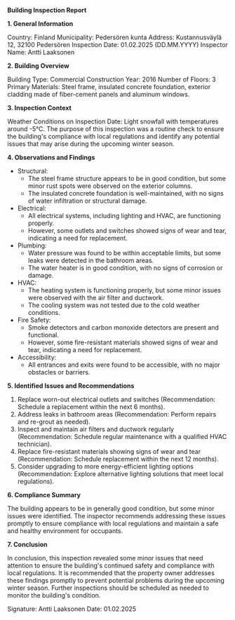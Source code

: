 **Building Inspection Report**

**1. General Information**

Country: Finland
Municipality: Pedersören kunta
Address: Kustannusväylä 12, 32100 Pedersören
Inspection Date: 01.02.2025 (DD.MM.YYYY)
Inspector Name: Antti Laaksonen

**2. Building Overview**

Building Type: Commercial
Construction Year: 2016
Number of Floors: 3
Primary Materials: Steel frame, insulated concrete foundation, exterior cladding made of fiber-cement panels and aluminum windows.

**3. Inspection Context**

Weather Conditions on Inspection Date: Light snowfall with temperatures around -5°C. The purpose of this inspection was a routine check to ensure the building's compliance with local regulations and identify any potential issues that may arise during the upcoming winter season.

**4. Observations and Findings**

* Structural:
	+ The steel frame structure appears to be in good condition, but some minor rust spots were observed on the exterior columns.
	+ The insulated concrete foundation is well-maintained, with no signs of water infiltration or structural damage.
* Electrical:
	+ All electrical systems, including lighting and HVAC, are functioning properly.
	+ However, some outlets and switches showed signs of wear and tear, indicating a need for replacement.
* Plumbing:
	+ Water pressure was found to be within acceptable limits, but some leaks were detected in the bathroom areas.
	+ The water heater is in good condition, with no signs of corrosion or damage.
* HVAC:
	+ The heating system is functioning properly, but some minor issues were observed with the air filter and ductwork.
	+ The cooling system was not tested due to the cold weather conditions.
* Fire Safety:
	+ Smoke detectors and carbon monoxide detectors are present and functional.
	+ However, some fire-resistant materials showed signs of wear and tear, indicating a need for replacement.
* Accessibility:
	+ All entrances and exits were found to be accessible, with no major obstacles or barriers.

**5. Identified Issues and Recommendations**

1. Replace worn-out electrical outlets and switches (Recommendation: Schedule a replacement within the next 6 months).
2. Address leaks in bathroom areas (Recommendation: Perform repairs and re-grout as needed).
3. Inspect and maintain air filters and ductwork regularly (Recommendation: Schedule regular maintenance with a qualified HVAC technician).
4. Replace fire-resistant materials showing signs of wear and tear (Recommendation: Schedule replacement within the next 12 months).
5. Consider upgrading to more energy-efficient lighting options (Recommendation: Explore alternative lighting solutions that meet local regulations).

**6. Compliance Summary**

The building appears to be in generally good condition, but some minor issues were identified. The inspector recommends addressing these issues promptly to ensure compliance with local regulations and maintain a safe and healthy environment for occupants.

**7. Conclusion**

In conclusion, this inspection revealed some minor issues that need attention to ensure the building's continued safety and compliance with local regulations. It is recommended that the property owner addresses these findings promptly to prevent potential problems during the upcoming winter season. Further inspections should be scheduled as needed to monitor the building's condition.

Signature: Antti Laaksonen
Date: 01.02.2025